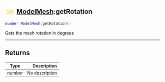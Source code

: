 ## <img src="../../.gitbook/assets/shared.png" width="32" height="32" /> [ModelMesh](../modelmesh/README.md):getRotation

```lua
number ModelMesh:getRotation()
```

Gets the mesh rotation in degrees

-----------------
## Returns

| Type   | Description |
| ------ | ----------: |
| number | No description |
